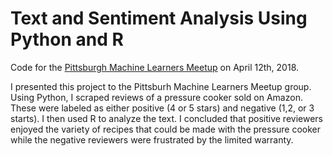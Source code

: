 # Text and Sentiment Analysis Using Python and R

Code for the [Pittsburgh Machine Learners Meetup](https://www.meetup.com/Pittsburgh-Machine-Learners/events/249144503/) on April 12th, 2018.

I presented this project to the Pittsburh Machine Learners Meetup group.  Using Python, I scraped reviews of a pressure cooker sold on Amazon.  These were labeled as either positive (4 or 5 stars) and negative (1,2, or 3 starts).  I then used R to analyze the text.  I concluded that positive reviewers enjoyed the variety of recipes that could be made with the pressure cooker while the negative reviewers were frustrated by the limited warranty.
